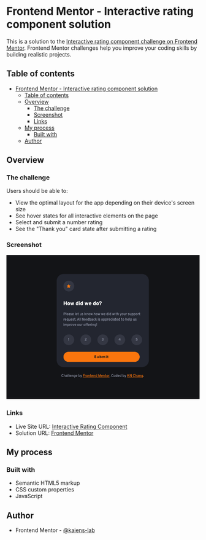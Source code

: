 # Frontend Mentor - Interactive rating component solution

This is a solution to the [Interactive rating component challenge on Frontend Mentor](https://www.frontendmentor.io/challenges/interactive-rating-component-koxpeBUmI). Frontend Mentor challenges help you improve your coding skills by building realistic projects.

## Table of contents

- [Frontend Mentor - Interactive rating component solution](#frontend-mentor---interactive-rating-component-solution)
  - [Table of contents](#table-of-contents)
  - [Overview](#overview)
    - [The challenge](#the-challenge)
    - [Screenshot](#screenshot)
    - [Links](#links)
  - [My process](#my-process)
    - [Built with](#built-with)
  - [Author](#author)

## Overview

### The challenge

Users should be able to:

- View the optimal layout for the app depending on their device's screen size
- See hover states for all interactive elements on the page
- Select and submit a number rating
- See the "Thank you" card state after submitting a rating

### Screenshot

![desktop](./images/screenshot-desktop.png)

### Links

- Live Site URL: [Interactive Rating Component](https://kaiens-lab.github.io/Interactive-Rating-Component/)
- Solution URL: [Frontend Mentor](https://www.frontendmentor.io/solutions/interactive-rating-component-HeRXzbVUOJ)

## My process

### Built with

- Semantic HTML5 markup
- CSS custom properties
- JavaScript

## Author

- Frontend Mentor - [@kaiens-lab](https://www.frontendmentor.io/profile/kaiens-lab)
